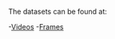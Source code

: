 The datasets can be found at:

-[Videos](https://drive.google.com/drive/folders/1JtkgjfIXa2CxLqnQxXyHskQl3zuVljQe?usp=sharing)
-[Frames](https://drive.google.com/drive/folders/1SEC9KFy7Fvqa4t2NLHF8RJ9gprOviqLR?usp=sharing)
